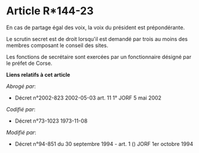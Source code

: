 # Article R*144-23

En cas de partage égal des voix, la voix du président est prépondérante.

Le scrutin secret est de droit lorsqu'il est demandé par trois au moins des membres composant le conseil des sites.

Les fonctions de secrétaire sont exercées par un fonctionnaire désigné par le préfet de Corse.

**Liens relatifs à cet article**

_Abrogé par_:

  - Décret n°2002-823 2002-05-03 art. 11 1° JORF 5 mai 2002

_Codifié par_:

  - Décret n°73-1023 1973-11-08

_Modifié par_:

  - Décret n°94-851 du 30 septembre 1994 - art. 1 () JORF 1er octobre 1994

